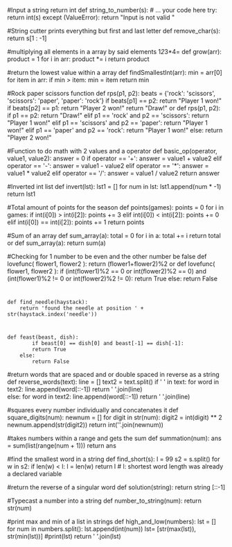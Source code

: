 #Input a string return int
def string_to_number(s):
    # ... your code here
    try:
        return int(s)
    except (ValueError):
        return "Input is not valid " 

#String cutter prints everything but first and last letter
def remove_char(s):
    return s[1 : -1]

#multiplying all elements in a array by said elements 1*2*3*4=
def grow(arr):
	product = 1
	for i in arr:
		product *= i
	return product

 #return the lowest value within a array
 def findSmallestInt(arr):
    min = arr[0]
    for item in arr:
        if min > item:
            min = item
    return min

#Rock paper scissors function
def rps(p1, p2):
    beats = {'rock': 'scissors', 'scissors': 'paper', 'paper': 'rock'}
    if beats[p1] == p2:
        return "Player 1 won!"
    if beats[p2] == p1:
        return "Player 2 won!"
    return "Draw!"
    or
    def rps(p1, p2):
    if p1 == p2:
        return "Draw!"
    elif p1 == 'rock' and p2 == 'scissors':
        return "Player 1 won!"
    elif p1 == 'scissors' and p2 == 'paper':
        return "Player 1 won!"
    elif p1 == 'paper' and p2 == 'rock':
        return "Player 1 won!"
    else:
        return "Player 2 won!"

#Function to do math with 2 values and a operator
    def basic_op(operator, value1, value2):
    answer = 0
    if operator == '+':
        answer = value1 + value2
    elif operator == '-':
        answer = value1 - value2
    elif operator == '*':
        answer = value1 * value2
    elif operator == '/':
        answer = value1 / value2
    return answer

#Inverted int list
	def invert(lst):
	    lst1 = []
	    for num in lst:
	        lst1.append(num * -1)
	    return lst1

#Total amount of points for the season
	def points(games):
    points = 0
    for i in games:
        if int(i[0]) > int(i[2]):
            points += 3
        elif int(i[0]) < int(i[2]):
            points += 0
        elif int(i[0]) == int(i[2]):
            points += 1
    return points

#Sum of an array
	def sum_array(a):
 	total = 0
    	for i in a:
        	total += i
    	return total
or
	def sum_array(a):
  	return sum(a)

#Checking for 1 number to be even and the other number be false
	def lovefunc( flower1, flower2 ):
    	return (flower1+flower2)%2
or
	def lovefunc( flower1, flower2 ):
    		if (int(flower1)%2 == 0 or int(flower2)%2 == 0) and (int(flower1)%2 != 0 or int(flower2)%2 != 0):
        	return True
    	else:
        	return False

#
	def find_needle(haystack):
  		return 'found the needle at position ' + str(haystack.index('needle'))

#
	def feast(beast, dish):
    		if beast[0] == dish[0] and beast[-1] == dish[-1]:
        	return True
    	else:
        	return False

#return words that are spaced and or double spaced in reverse as a string
	def reverse_words(text):
	    line = []
	    text2 = text.split()
	    if '  ' in text:
	        for word in text2:
	            line.append(word[::-1])
	        return '  '.join(line)  
	    else:
	        for word in text2:
	            line.append(word[::-1])
	        return ' '.join(line)

  #squares every number individually and concatenates it 
  	def square_digits(num):
    		newnum = []
    		for digit in str(num):
        	digit2 = int(digit) ** 2
        	newnum.append(str(digit2))
    	return int(''.join(newnum))

  #takes numbers within a range and gets the sum
  	def summation(num):
    		ans = sum(list(range(num + 1)))
    	return ans

#find the smallest word in a string
	def find_short(s):
    		l = 99
    		s2 = s.split()
    		for w in s2:
        		if len(w) < l:
            		l = len(w)
    			return l # l: shortest word length was already a declared variable

#return the reverse of a singular word
	def solution(string):
   		 return string [::-1]

#Typecast a number into a string
	def number_to_string(num):
    		return str(num)	

#print max and min of a list in strings 
	def high_and_low(numbers):
	    lst = []
	    for num in numbers.split():
	        lst.append(int(num))
	    lst= [str(max(lst)), str(min(lst))]
	    #print(lst)
	    return ' '.join(lst)


     
